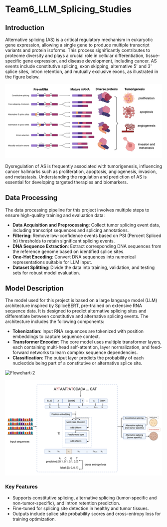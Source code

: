 # Team6_LLM_Splicing_Studies

## Introduction

Alternative splicing (AS) is a critical regulatory mechanism in eukaryotic gene expression, allowing a single gene to produce multiple transcript variants and protein isoforms. This process significantly contributes to proteome diversity and plays a crucial role in cellular differentiation, tissue-specific gene expression, and disease development, including cancer. AS events include constitutive splicing, exon skipping, alternative 5' and 3' splice sites, intron retention, and mutually exclusive exons, as illustrated in the figure below.

![Alternative Splicing Mechanisms](alternative_splicing.png)

Dysregulation of AS is frequently associated with tumorigenesis, influencing cancer hallmarks such as proliferation, apoptosis, angiogenesis, invasion, and metastasis. Understanding the regulation and prediction of AS is essential for developing targeted therapies and biomarkers.

## Data Processing

The data processing pipeline for this project involves multiple steps to ensure high-quality training and evaluation data:

- **Data Acquisition and Preprocessing**: Collect tumor splicing event data, including transcript sequences and splicing annotations.
- **Filtering**: Remove low-confidence events based on PSI (Percent Spliced In) thresholds to retain significant splicing events.
- **DNA Sequence Extraction**: Extract corresponding DNA sequences from the reference genome based on identified splice sites.
- **One-Hot Encoding**: Convert DNA sequences into numerical representations suitable for LLM input.
- **Dataset Splitting**: Divide the data into training, validation, and testing sets for robust model evaluation.

## Model Description
The model used for this project is based on a large language model (LLM) architecture inspired by SpliceBERT, pre-trained on extensive RNA sequence data. It is designed to predict alternative splicing sites and differentiate between constitutive and alternative splicing events. The architecture includes the following components:

- **Tokenization**: Input RNA sequences are tokenized with position embeddings to capture sequence context.
- **Transformer Encoder**: The core model uses multiple transformer layers, each containing multi-head self-attention, layer normalization, and feed-forward networks to learn complex sequence dependencies.
- **Classification**: The output layer predicts the probability of each nucleotide being part of a constitutive or alternative splice site.

![Flowchart-2](https://github.com/user-attachments/assets/15cd7633-0753-45b9-be9e-f71c7157b53d)

![Model Workflow](as_model.png)

### Key Features
- Supports constitutive splicing, alternative splicing (tumor-specific and non-tumor-specific), and intron retention prediction.
- Fine-tuned for splicing site detection in healthy and tumor tissues.
- Outputs include splice site probability scores and cross-entropy loss for training optimization.
